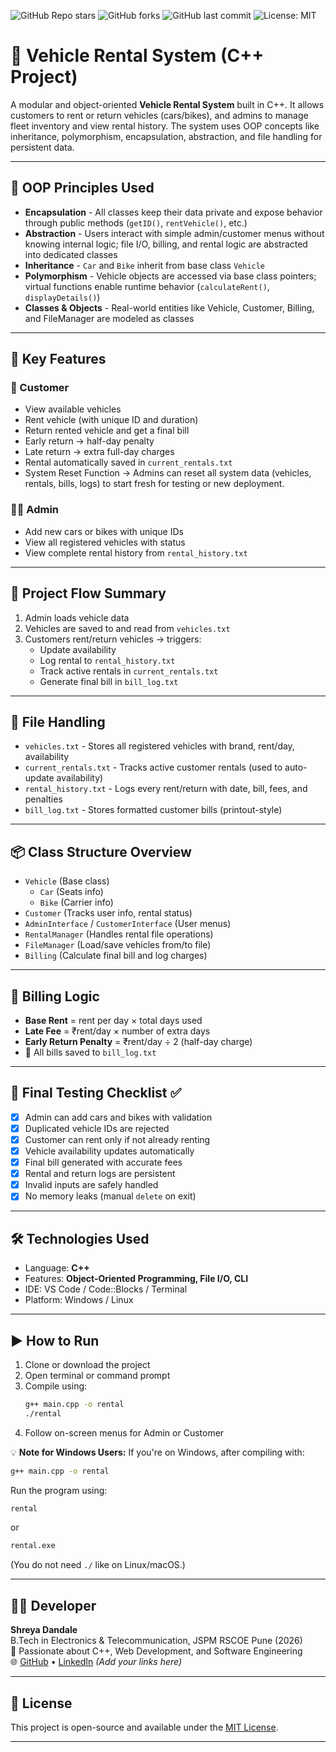 ![GitHub Repo stars](https://img.shields.io/github/stars/shreya2794/VehicleRentingSystem?style=social)
![GitHub forks](https://img.shields.io/github/forks/shreya2794/VehicleRentingSystem?style=social)
![GitHub last commit](https://img.shields.io/github/last-commit/shreya2794/VehicleRentingSystem)
![License: MIT](https://img.shields.io/badge/License-MIT-green.svg)

# 🚗 Vehicle Rental System (C++ Project)

A modular and object-oriented **Vehicle Rental System** built in C++. It allows customers to rent or return vehicles (cars/bikes), and admins to manage fleet inventory and view rental history. The system uses OOP concepts like inheritance, polymorphism, encapsulation, abstraction, and file handling for persistent data.

---

## 🧠 OOP Principles Used

- **Encapsulation** - All classes keep their data private and expose behavior through public methods (`getID()`, `rentVehicle()`, etc.) 
- **Abstraction** - Users interact with simple admin/customer menus without knowing internal logic; file I/O, billing, and rental logic are abstracted into dedicated classes 
- **Inheritance** - `Car` and `Bike` inherit from base class `Vehicle` 
- **Polymorphism** - Vehicle objects are accessed via base class pointers; virtual functions enable runtime behavior (`calculateRent()`, `displayDetails()`) 
- **Classes & Objects** - Real-world entities like Vehicle, Customer, Billing, and FileManager are modeled as classes 

---

## 🧩 Key Features

### 👤 Customer
- View available vehicles
- Rent vehicle (with unique ID and duration)
- Return rented vehicle and get a final bill
- Early return → half-day penalty
- Late return → extra full-day charges
- Rental automatically saved in `current_rentals.txt`
- System Reset Function → Admins can reset all system data (vehicles, rentals, bills, logs) to start fresh for testing or new deployment.

### 👩‍💼 Admin
- Add new cars or bikes with unique IDs
- View all registered vehicles with status
- View complete rental history from `rental_history.txt`

---

## 🔁 Project Flow Summary

1. Admin loads vehicle data
2. Vehicles are saved to and read from `vehicles.txt`
3. Customers rent/return vehicles → triggers:
   - Update availability
   - Log rental to `rental_history.txt`
   - Track active rentals in `current_rentals.txt`
   - Generate final bill in `bill_log.txt`

---

## 📁 File Handling

- `vehicles.txt` - Stores all registered vehicles with brand, rent/day, availability 
- `current_rentals.txt` - Tracks active customer rentals (used to auto-update availability) 
- `rental_history.txt` - Logs every rent/return with date, bill, fees, and penalties 
- `bill_log.txt` - Stores formatted customer bills (printout-style) 

---

## 📦 Class Structure Overview

- `Vehicle` (Base class)
  - `Car` (Seats info)
  - `Bike` (Carrier info)
- `Customer` (Tracks user info, rental status)
- `AdminInterface` / `CustomerInterface` (User menus)
- `RentalManager` (Handles rental file operations)
- `FileManager` (Load/save vehicles from/to file)
- `Billing` (Calculate final bill and log charges)

---

## 🧾 Billing Logic

- **Base Rent** = rent per day × total days used
- **Late Fee** = ₹rent/day × number of extra days
- **Early Return Penalty** = ₹rent/day ÷ 2 (half-day charge)
- 💾 All bills saved to `bill_log.txt`

---

## 🧪 Final Testing Checklist ✅

- [x] Admin can add cars and bikes with validation
- [x] Duplicated vehicle IDs are rejected
- [x] Customer can rent only if not already renting
- [x] Vehicle availability updates automatically
- [x] Final bill generated with accurate fees
- [x] Rental and return logs are persistent
- [x] Invalid inputs are safely handled
- [x] No memory leaks (manual `delete` on exit)

---

## 🛠 Technologies Used

- Language: **C++**
- Features: **Object-Oriented Programming, File I/O, CLI**
- IDE: VS Code / Code::Blocks / Terminal
- Platform: Windows / Linux

---

## ▶️ How to Run

1. Clone or download the project
2. Open terminal or command prompt
3. Compile using:
   ```bash
   g++ main.cpp -o rental
   ./rental
   ```
4. Follow on-screen menus for Admin or Customer

💡 **Note for Windows Users:**
If you're on Windows, after compiling with:

```bash
g++ main.cpp -o rental
```

Run the program using:
```bash
rental
```
or
```bash
rental.exe
```
(You do not need `./` like on Linux/macOS.)

---

## 👩‍💻 Developer

**Shreya Dandale**  
B.Tech in Electronics & Telecommunication, JSPM RSCOE Pune (2026)  
🎯 Passionate about C++, Web Development, and Software Engineering  
🌐 [GitHub](https://github.com/) • [LinkedIn](https://linkedin.com/) *(Add your links here)*

---

## 📜 License

This project is open-source and available under the [MIT License](LICENSE).

---


